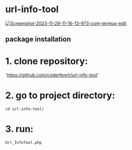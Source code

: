 # url-info-tool
<a href="https://ibb.co/3mwYV9q"><img src="https://i.ibb.co/3mwYV9q/Screenshot-2023-11-29-11-16-13-973-com-termux-edit.jpg" alt="Screenshot-2023-11-29-11-16-13-973-com-termux-edit" border="0"></a>

## package installation

# 1. clone repository:
`https://github.com/coderfenrir/url-info-tool'

# 2. go to project directory:
`cd url-info-tool/`

# 3. run:
`Url_İnfoTool.php`
